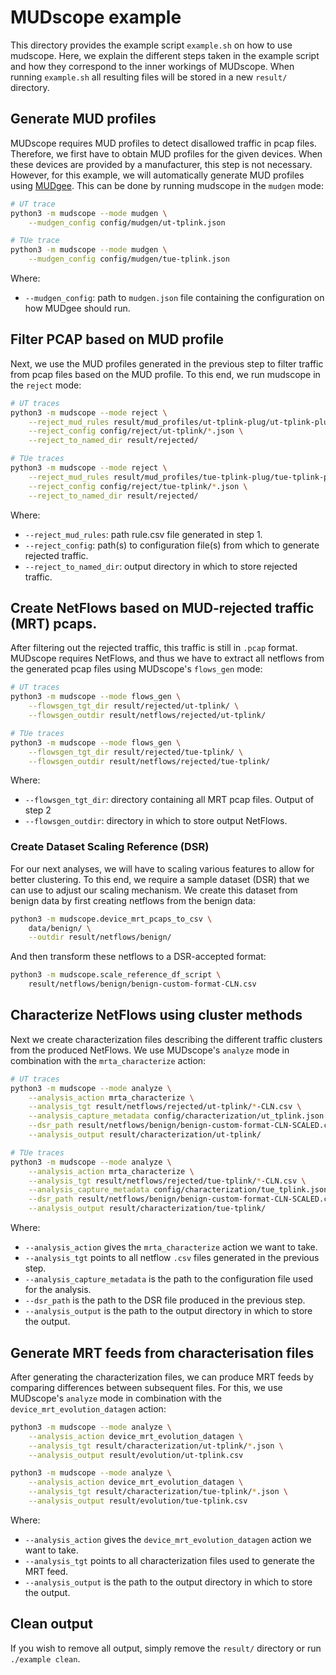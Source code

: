 # MUDscope example
This directory provides the example script `example.sh` on how to use mudscope.
Here, we explain the different steps taken in the example script and how they correspond to the inner workings of MUDscope. When running `example.sh` all resulting files will be stored in a new `result/` directory.

## Generate MUD profiles
MUDscope requires MUD profiles to detect disallowed traffic in pcap files. Therefore, we first have to obtain MUD profiles for the given devices. When these devices are provided by a manufacturer, this step is not necessary. However, for this example, we will automatically generate MUD profiles using [MUDgee](https://github.com/ayyoob/mudgee). This can be done by running mudscope in the `mudgen` mode:

```bash
# UT trace
python3 -m mudscope --mode mudgen \
    --mudgen_config config/mudgen/ut-tplink.json

# TUe trace
python3 -m mudscope --mode mudgen \
    --mudgen_config config/mudgen/tue-tplink.json
```
Where:
 - `--mudgen_config`: path to `mudgen.json` file containing the configuration on how MUDgee should run.

## Filter PCAP based on MUD profile
Next, we use the MUD profiles generated in the previous step to filter traffic from pcap files based on the MUD profile. To this end, we run mudscope in the `reject` mode:

```bash
# UT traces
python3 -m mudscope --mode reject \
    --reject_mud_rules result/mud_profiles/ut-tplink-plug/ut-tplink-plugrule.csv \
    --reject_config config/reject/ut-tplink/*.json \
    --reject_to_named_dir result/rejected/

# TUe traces
python3 -m mudscope --mode reject \
    --reject_mud_rules result/mud_profiles/tue-tplink-plug/tue-tplink-plugrule.csv \
    --reject_config config/reject/tue-tplink/*.json \
    --reject_to_named_dir result/rejected/
```
Where:
 - `--reject_mud_rules`: path rule.csv file generated in step 1.
 - `--reject_config`: path(s) to configuration file(s) from which to generate rejected traffic.
 - `--reject_to_named_dir`: output directory in which to store rejected traffic.

## Create NetFlows based on MUD-rejected traffic (MRT) pcaps.
After filtering out the rejected traffic, this traffic is still in `.pcap` format. MUDscope requires NetFlows, and thus we have to extract all netflows from the generated pcap files using MUDscope's `flows_gen` mode:

```bash
# UT traces
python3 -m mudscope --mode flows_gen \
    --flowsgen_tgt_dir result/rejected/ut-tplink/ \
    --flowsgen_outdir result/netflows/rejected/ut-tplink/

# TUe traces
python3 -m mudscope --mode flows_gen \
    --flowsgen_tgt_dir result/rejected/tue-tplink/ \
    --flowsgen_outdir result/netflows/rejected/tue-tplink/
```
Where:
 - `--flowsgen_tgt_dir`: directory containing all MRT pcap files. Output of step 2 
 - `--flowsgen_outdir`: directory in which to store output NetFlows.

### Create Dataset Scaling Reference (DSR)
For our next analyses, we will have to scaling various features to allow for better clustering. To this end, we require a sample dataset (DSR) that we can use to adjust our scaling mechanism. We create this dataset from benign data by first creating netflows from the benign data:

```bash
python3 -m mudscope.device_mrt_pcaps_to_csv \
    data/benign/ \
    --outdir result/netflows/benign/
```

And then transform these netflows to a DSR-accepted format:

```bash
python3 -m mudscope.scale_reference_df_script \
    result/netflows/benign/benign-custom-format-CLN.csv
```

## Characterize NetFlows using cluster methods
Next we create characterization files describing the different traffic clusters from the produced NetFlows. We use MUDscope's `analyze` mode in combination with the `mrta_characterize` action:

```bash
# UT traces
python3 -m mudscope --mode analyze \
    --analysis_action mrta_characterize \
    --analysis_tgt result/netflows/rejected/ut-tplink/*-CLN.csv \
    --analysis_capture_metadata config/characterization/ut_tplink.json \
    --dsr_path result/netflows/benign/benign-custom-format-CLN-SCALED.csv \
    --analysis_output result/characterization/ut-tplink/

# TUe traces
python3 -m mudscope --mode analyze \
    --analysis_action mrta_characterize \
    --analysis_tgt result/netflows/rejected/tue-tplink/*-CLN.csv \
    --analysis_capture_metadata config/characterization/tue_tplink.json \
    --dsr_path result/netflows/benign/benign-custom-format-CLN-SCALED.csv \
    --analysis_output result/characterization/tue-tplink/
```
Where:
 - `--analysis_action` gives the `mrta_characterize` action we want to take.
 - `--analysis_tgt` points to all netflow `.csv` files generated in the previous step.
 - `--analysis_capture_metadata` is the path to the configuration file used for the analysis.
 - `--dsr_path` is the path to the DSR file produced in the previous step.
 - `--analysis_output` is the path to the output directory in which to store the output.

## Generate MRT feeds from characterisation files
After generating the characterization files, we can produce MRT feeds by comparing differences between subsequent files. For this, we use MUDscope's `analyze` mode in combination with the `device_mrt_evolution_datagen` action:

```bash
python3 -m mudscope --mode analyze \
    --analysis_action device_mrt_evolution_datagen \
    --analysis_tgt result/characterization/ut-tplink/*.json \
    --analysis_output result/evolution/ut-tplink.csv

python3 -m mudscope --mode analyze \
    --analysis_action device_mrt_evolution_datagen \
    --analysis_tgt result/characterization/tue-tplink/*.json \
    --analysis_output result/evolution/tue-tplink.csv
```
Where:
 - `--analysis_action` gives the `device_mrt_evolution_datagen` action we want to take.
 - `--analysis_tgt` points to all characterization files used to generate the MRT feed.
 - `--analysis_output` is the path to the output directory in which to store the output.

## Clean output
If you wish to remove all output, simply remove the `result/` directory or run `./example clean`.
